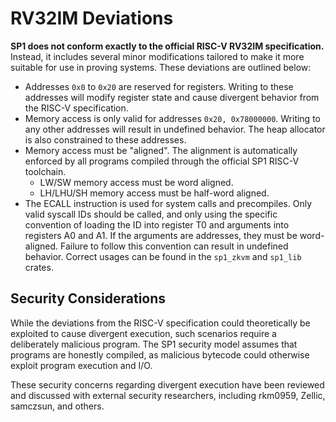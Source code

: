 # RV32IM Deviations

**SP1 does not conform exactly to the official RISC-V RV32IM specification.** Instead, it includes 
several minor modifications tailored to make it more suitable for use in proving systems. These 
deviations are outlined below:

- Addresses `0x0` to `0x20` are reserved for registers. Writing to these addresses will modify
  register state and cause divergent behavior from the RISC-V specification.
- Memory access is only valid for addresses `0x20, 0x78000000`. Writing to any other addresses
  will result in undefined behavior. The heap allocator is also constrained to these addresses.
- Memory access must be "aligned". The alignment is automatically enforced by all programs compiled
  through the official SP1 RISC-V toolchain.
    - LW/SW memory access must be word aligned.
    - LH/LHU/SH memory access must be half-word aligned.
- The ECALL instruction is used for system calls and precompiles. Only valid syscall IDs should be called, and only using the specific convention of loading the ID into register T0 and arguments into registers A0 and A1. If the arguments are addresses, they must be word-aligned. Failure to follow this convention can result in undefined behavior. Correct usages can be found in the `sp1_zkvm` and `sp1_lib` crates.

## Security Considerations

While the deviations from the RISC-V specification could theoretically be exploited to cause 
divergent execution, such scenarios require a deliberately malicious program. The SP1 security 
model assumes that programs are honestly compiled, as malicious bytecode could otherwise exploit 
program execution and I/O.

These security concerns regarding divergent execution have been reviewed and discussed with external
security researchers, including rkm0959, Zellic, samczsun, and others.
